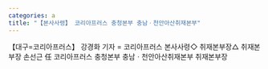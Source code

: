 ```yaml
---
categories: a
title: "【본사사령】 코리아프러스 충청본부 충남ㆍ천안아산취재본부"
---
```

【대구=코리아프러스】 강경화 기자 = 코리아프러스 본사사령◇ 취재본부장△ 취재본부장 손선근 任 코리아프러스 충청본부 충남ㆍ천안아산취재본부 취재본부장